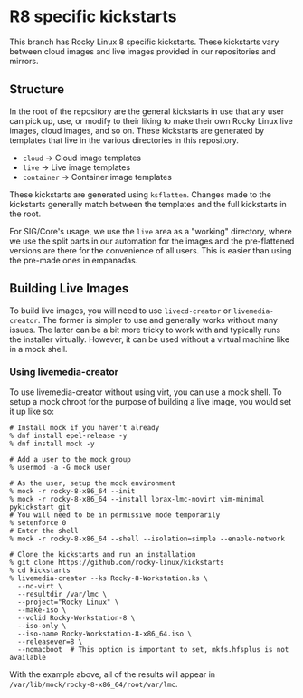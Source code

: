 # R8 specific kickstarts

This branch has Rocky Linux 8 specific kickstarts. These kickstarts vary
between cloud images and live images provided in our repositories and
mirrors.

## Structure

In the root of the repository are the general kickstarts in use that any
user can pick up, use, or modify to their liking to make their own Rocky
Linux live images, cloud images, and so on. These kickstarts are generated
by templates that live in the various directories in this repository.

* `cloud` -> Cloud image templates
* `live` -> Live image templates
* `container` -> Container image templates

These kickstarts are generated using `ksflatten`. Changes made to the
kickstarts generally match between the templates and the full kickstarts
in the root.

For SIG/Core's usage, we use the `live` area as a "working" directory,
where we use the split parts in our automation for the images and the
pre-flattened versions are there for the convenience of all users. This
is easier than using the pre-made ones in empanadas.

## Building Live Images

To build live images, you will need to use `livecd-creator` or
`livemedia-creator`. The former is simpler to use and generally works without
many issues. The latter can be a bit more tricky to work with and typically
runs the installer virtually. However, it can be used without a virtual machine
like in a mock shell.

### Using livemedia-creator

To use livemedia-creator without using virt, you can use a mock shell. To
setup a mock chroot for the purpose of building a live image, you would
set it up like so:

```
# Install mock if you haven't already
% dnf install epel-release -y
% dnf install mock -y

# Add a user to the mock group
% usermod -a -G mock user

# As the user, setup the mock environment
% mock -r rocky-8-x86_64 --init
% mock -r rocky-8-x86_64 --install lorax-lmc-novirt vim-minimal pykickstart git
# You will need to be in permissive mode temporarily
% setenforce 0
# Enter the shell
% mock -r rocky-8-x86_64 --shell --isolation=simple --enable-network

# Clone the kickstarts and run an installation
% git clone https://github.com/rocky-linux/kickstarts
% cd kickstarts
% livemedia-creator --ks Rocky-8-Workstation.ks \
  --no-virt \
  --resultdir /var/lmc \
  --project="Rocky Linux" \
  --make-iso \
  --volid Rocky-Workstation-8 \
  --iso-only \
  --iso-name Rocky-Workstation-8-x86_64.iso \
  --releasever=8 \
  --nomacboot  # This option is important to set, mkfs.hfsplus is not available
```

With the example above, all of the results will appear in
`/var/lib/mock/rocky-8-x86_64/root/var/lmc`.
